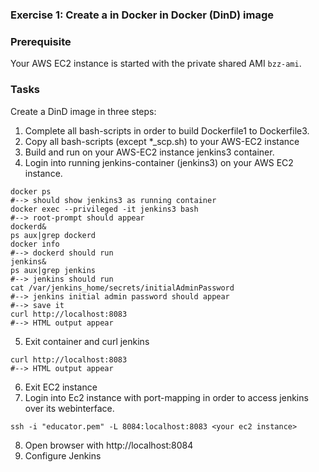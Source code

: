 ### Exercise 1: Create a in Docker in Docker (DinD) image 
###  Prerequisite
Your AWS EC2 instance is started with the private shared
AMI ```bzz-ami```.
### Tasks
Create a DinD image in three steps:
1. Complete all bash-scripts in order to build Dockerfile1 to Dockerfile3.  
2. Copy all bash-scripts (except *_scp.sh) to your AWS-EC2 instance 
3. Build and run on your AWS-EC2 instance jenkins3 container.
4. Login into running jenkins-container (jenkins3) on your AWS EC2 instance.
```
docker ps 
#--> should show jenkins3 as running container
docker exec --privileged -it jenkins3 bash
#--> root-prompt should appear
dockerd&
ps aux|grep dockerd
docker info
#--> dockerd should run
jenkins&
ps aux|grep jenkins
#--> jenkins should run
cat /var/jenkins_home/secrets/initialAdminPassword
#--> jenkins initial admin password should appear 
#--> save it 
curl http://localhost:8083
#--> HTML output appear
```
5. Exit container and curl jenkins
```
curl http://localhost:8083
#--> HTML output appear
```
6. Exit EC2 instance
7. Login into Ec2 instance with port-mapping in order to access
jenkins over its webinterface.
```
ssh -i "educator.pem" -L 8084:localhost:8083 <your ec2 instance>
```
8. Open browser with http://localhost:8084
9. Configure Jenkins